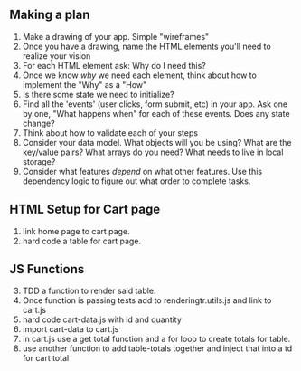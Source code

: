 ## Making a plan
1) Make a drawing of your app. Simple "wireframes"
2) Once you have a drawing, name the HTML elements you'll need to realize your vision
3) For each HTML element ask: Why do I need this?
4) Once we know _why_ we need each element, think about how to implement the "Why" as a "How"
5) Is there some state we need to initialize?
6) Find all the 'events' (user clicks, form submit, etc) in your app. Ask one by one, "What happens when" for each of these events. Does any state change?
7) Think about how to validate each of your steps
8) Consider your data model. What objects will you be using? What are the key/value pairs? What arrays do you need? What needs to live in local storage?
9) Consider what features _depend_ on what other features. Use this dependency logic to figure out what order to complete tasks.

## HTML Setup for Cart page
1) link home page to cart page.
2) hard code a table for cart page.
## JS Functions
3) TDD a function to render said table.
4) Once function is passing tests add to renderingtr.utils.js and link to cart.js
5) hard code cart-data.js with id and quantity
6) import cart-data to cart.js
7) in cart.js use a get total function and a for loop to create totals for table.
8) use another function to add table-totals together and inject that into a td for cart total